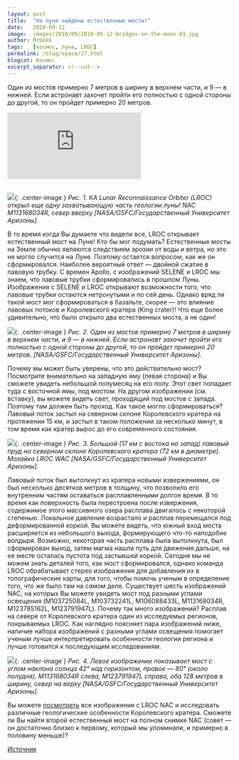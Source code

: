 ```yaml
---
layout: post
title:  "На луне найдены естественные мосты!"
date:   2010-09-12
image:  images/2010/09/2010-09-12-bridges-on-the-moon-01.jpg
author: MrDekk
tags:   [космос, луна, LROC]
permalink: /blog/space/27.html
blogcat: Космос
excerpt_separator: <!--cut-->
---
```


Один из мостов примерно 7 метров в ширину в верхнем части, и 9 — в нижней. Если астронавт захочет пройти его полностью с одной стороны до другой, то он пройдет примерно 20 метров.

<!--cut-->

<iframe src="https://www.youtube.com/embed/cg9T9AwUi0s" frameborder="0" allowfullscreen></iframe><br /><br />

![]({{site.baseurl}}/images/2010/09/2010-09-12-bridges-on-the-moon-02.png){: .center-image }
_Рис. 1. КА Lunar Reconnaissance Orbiter (LROC) открыл еще одну захватывающую часть геологии луны! NAC M113168034R, север вверху [NASA/GSFC/Государственный Университет Аризоны]._


В то время когда Вы думаете что видели все, LROC открывает естественный мост на Луне! Кто бы мог подумать? Естественные мосты на Земле обычно являются следствием эрозии от воды и ветра, но это не могло случится на Луне. Поэтому остается вопросом, как же он сформировался. Наиболее вероятный ответ — двойной сжатие в лавовую трубку. С времен Apollo, с изображений SELENE и LROC мы знаем, что лавовые трубки сформировались в прошлом Луны. Изображения с SELENE и LROC открывают возможности того, что лавовые трубки остаются нетронутыми и по сей день. Однако вряд ли такой мост мог сформироваться в базальте, скорее — это влияние лавовых потоков и Королевского кратера (King crater)! Что еще более удивительно, что было открыто два естественных моста, а не один!

![]({{site.baseurl}}/images/2010/09/2010-09-12-bridges-on-the-moon-03.png){: .center-image }
_Рис. 2. Один из мостов примерно 7 метров в ширину в верхнем части, и 9 — в нижней. Если астронавт захочет пройти его полностью с одной стороны до другой, то он пройдет примерно 20 метров. [NASA/GSFC/Государственный Университет Аризоны]._


Почему мы может быть уверены, что это действительно мост? Посмотрите внимательно на западную яму (левая сторона) и Вы сможете увидеть небольшой полумесяц на его полу. Этот свет попадает туда с восточной ямы, под мостом. На другом изображении (см. вставку), вы можете видеть свет, проходящий под мостов с запада. Поэтому там должен быть проход. Как такое могло сформироваться? Лавовый поток застыл на северном склоне Королевского кратера на протяжении 15 км, и застыл в таком положении за несколько минут, в том время как кратер вырос до его современного состояния.

![]({{site.baseurl}}/images/2010/09/2010-09-12-bridges-on-the-moon-04.png){: .center-image }
_Рис. 3. Большой (17 км с востока на запад) лавовый пруд на северном склоне Королевского кратера (72 км в диаметре). Мозайка LROC WAC [NASA/GSFC/Государственный Университет Аризоны]._

Лавовый поток был вытолкнут из кратера новыми извержениями, он был несколько десятков метров в толщину, что позволило его внутренним частям оставаться расплавленными долгое время. В то время как поверхность была перестроена после извержения, содержимое этого массивного озера расплава двигалось с некоторой степенью. Локальное давление возрастало и расплав перемещался под деформированной коркой. Вы можете видеть, что южный вход моста расширяется из небольшого выхода, формирующего что-то наподобие волдыря. Возможно, некоторая часть расплава была вытолкнута, был сформирован выход, затем магма нашла путь для движения дальше, на ее месте осталась пустота под застывшей коркой. Сегодня мы не можем знать деталей того, как мост сформировался, однако команда LROC обрабатывает стерео изображения для добавления их в топографические карты, для того, чтобы помочь ученым в определение того, что же было там на самом деле. Существует шесть изображений NAC, на которых Вы можете увидеть мост под разными углами освещения (M103725084L, M103732241L, M106088433L, M113168034R, M123785162L, M123791947L). Почему так много изображений? Расплав на севере от Королевского кратера один из исследуемых регионов, покрываемых LROC. Как наглядно поясняет пара изображений ниже, наличие набора изображений с разными углами освещения помогает ученым лучше интерпретировать особенности геологии региона и лучше готовится к последующим исследованиям.

![]({{site.baseurl}}/images/2010/09/2010-09-12-bridges-on-the-moon-05.png){: .center-image }
_Рис. 4. Левое изображение показывает мост с углом наклона солнца 42° над горизонтом, правое — 
80° (около полудня). M113168034R слева, M123791947L справа, оба 128 метров в ширину, север на верху [NASA/GSFC/Государственный Университет Аризоны]._

Вы можете [посмотреть](http://wms.lroc.asu.edu/lroc_browse/view/M113168034R) все изображения с LROC NAC и исследовать различные геологические особенности Королевского кратера. Сможете ли Вы найти второй естественный мост на полном снимке NAC (совет — он достаточно близко к первому, который мы упоминали, и примерно в половину меньше)?

[Источник](http://lunarscience.arc.nasa.gov/articles/lroc-finds-natural-bridges-on-moon)